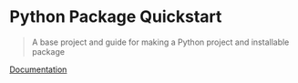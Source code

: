 # Python Package Quickstart
> A base project and guide for making a Python project and installable package

[Documentation](/docs/index.md)
